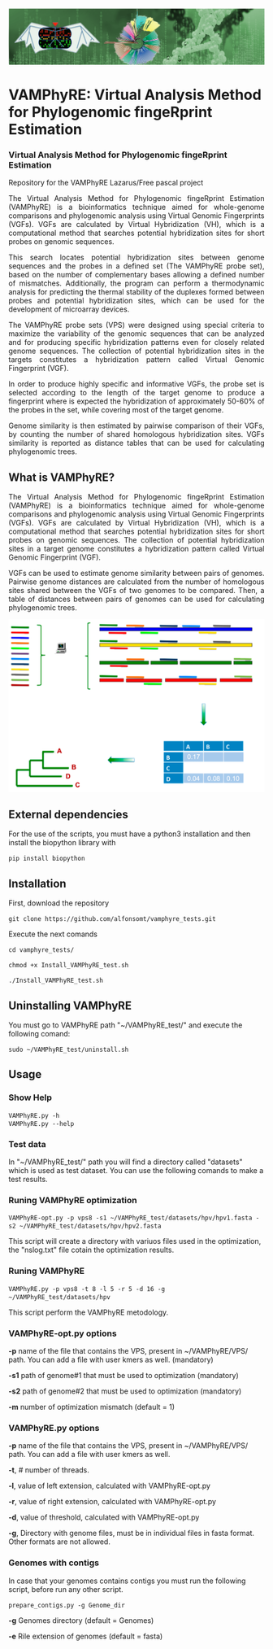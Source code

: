 <div align="center">
<img src="Media/Logo.png" alt="Imagen" />
</div>

# VAMPhyRE: Virtual Analysis Method for Phylogenomic fingeRprint Estimation
### Virtual Analysis Method for Phylogenomic fingeRprint Estimation

Repository for the VAMPhyRE Lazarus/Free pascal project

<div align="justify">
The Virtual Analysis Method for Phylogenomic fingeRprint Estimation (VAMPhyRE) is a bioinformatics technique aimed for whole-genome comparisons and phylogenomic analysis using Virtual Genomic Fingerprints (VGFs). VGFs are calculated by Virtual Hybridization (VH), which is a computational method that searches potential hybridization sites for short probes on genomic sequences.

This search locates potential hybridization sites between genome sequences and the probes in a defined set (The VAMPhyRE probe set), based on the number of complementary bases allowing a defined number of mismatches. Additionally, the program can perform a thermodynamic analysis for predicting the thermal stability of the duplexes formed between probes and potential hybridization sites, which can be used for the development of microarray devices.

The VAMPhyRE probe sets (VPS) were designed using special criteria to maximize the variability of the genomic sequences that can be analyzed and for producing specific hybridization patterns even for closely related genome sequences. The collection of potential hybridization sites in the targets constitutes a hybridization pattern called Virtual Genomic Fingerprint (VGF).

In order to produce highly specific and informative VGFs, the probe set is selected according to the length of the target genome to produce a fingerprint where is expected the hybridization of approximately 50-60% of the probes in the set, while covering most of the target genome.

Genome similarity is then estimated by pairwise comparison of their VGFs, by counting the number of shared homologous hybridization sites. VGFs similarity is reported as distance tables that can be used for calculating phylogenomic trees.
</div>

## What is VAMPhyRE?

<div align="justify">
The Virtual Analysis Method for Phylogenomic fingeRprint Estimation (VAMPhyRE) is a bioinformatics technique aimed for whole-genome comparisons and phylogenomic analysis using Virtual Genomic Fingerprints (VGFs). VGFs are calculated by Virtual Hybridization (VH), which is a computational method that searches potential hybridization sites for short probes on genomic sequences. The collection of potential hybridization sites in a target genome constitutes a hybridization pattern called Virtual Genomic Fingerprint (VGF).

VGFs can be used to estimate genome similarity between pairs of genomes. Pairwise genome distances are calculated from the number of homologous sites shared between the VGFs of two genomes to be compared.  Then, a table of distances between pairs of genomes can be used for calculating phylogenomic trees.
</div>

<div align="center">
<img src="Media/Genomica_VAMPhyRE.png" alt="Imagen" />
</div>

## External dependencies 
For the use of the scripts, you must have a python3 installation and then install the biopython library with
```
pip install biopython
```

## Installation

First, download the repository
```
git clone https://github.com/alfonsomt/vamphyre_tests.git
```


Execute the next comands
```
cd vamphyre_tests/
```
```
chmod +x Install_VAMPhyRE_test.sh
```
```
./Install_VAMPhyRE_test.sh
```

## Uninstalling VAMPhyRE

You must go to VAMPhyRE path "~/VAMPhyRE_test/" and execute the following comand:

```
sudo ~/VAMPhyRE_test/uninstall.sh
```

## Usage
### Show Help

```
VAMPhyRE.py -h
VAMPhyRE.py --help
```

### Test data

In "~/VAMPhyRE_test/" path you will find a directory called "datasets" which is used as test dataset. You can use the following comands to make a test results.

### Runing VAMPhyRE optimization
```
VAMPhyRE-opt.py -p vps8 -s1 ~/VAMPhyRE_test/datasets/hpv/hpv1.fasta -s2 ~/VAMPhyRE_test/datasets/hpv/hpv2.fasta 
```
This script will create a directory with variuos files used in the optimization, the "nslog.txt" file cotain the optimization results. 

### Runing VAMPhyRE
```
VAMPhyRE.py -p vps8 -t 8 -l 5 -r 5 -d 16 -g ~/VAMPhyRE_test/datasets/hpv

```
This script perform the VAMPhyRE metodology.

### VAMPhyRE-opt.py options
**-p** name of the file that contains the VPS, present in ~/VAMPhyRE/VPS/ path. You can add a file with user kmers as well. (mandatory)

**-s1** path of genome#1 that must be used to optimization (mandatory)

**-s2** path of genome#2 that must be used to optimization (mandatory)

**-m** number of optimization mismatch (default = 1) 


### VAMPhyRE.py options
**-p** name of the file that contains the VPS, present in ~/VAMPhyRE/VPS/ path. You can add a file with user kmers as well. 

**-t**, # number of threads.

**-l**, value of left extension, calculated with VAMPhyRE-opt.py

**-r**, value of right extension, calculated with VAMPhyRE-opt.py

**-d**, value of threshold, calculated with VAMPhyRE-opt.py

**-g**, Directory with genome files, must be in individual files in fasta format. Other formats are not allowed.

### Genomes with contigs
In case that your genomes contains contigs you must run the following script, before run any other script.

```
prepare_contigs.py -g Genome_dir
```
**-g** Genomes directory (default = Genomes)

**-e** Rile extension of genomes (default = fasta)
